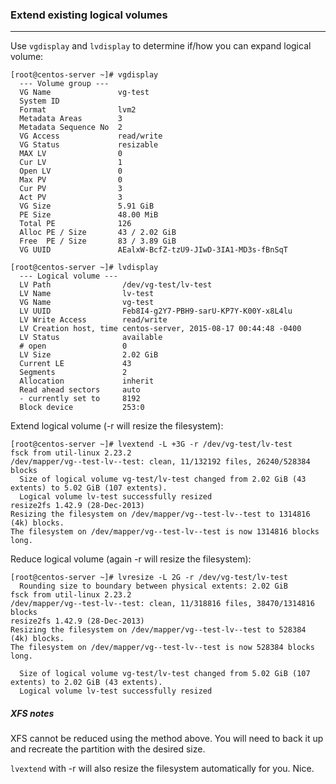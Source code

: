 ### Extend existing logical volumes
---

Use `vgdisplay` and `lvdisplay` to determine if/how you can expand logical volume:

```
[root@centos-server ~]# vgdisplay
  --- Volume group ---
  VG Name               vg-test
  System ID
  Format                lvm2
  Metadata Areas        3
  Metadata Sequence No  2
  VG Access             read/write
  VG Status             resizable
  MAX LV                0
  Cur LV                1
  Open LV               0
  Max PV                0
  Cur PV                3
  Act PV                3
  VG Size               5.91 GiB
  PE Size               48.00 MiB
  Total PE              126
  Alloc PE / Size       43 / 2.02 GiB
  Free  PE / Size       83 / 3.89 GiB
  VG UUID               AEalxW-BcfZ-tzU9-JIwD-3IA1-MD3s-fBnSqT

[root@centos-server ~]# lvdisplay
  --- Logical volume ---
  LV Path                /dev/vg-test/lv-test
  LV Name                lv-test
  VG Name                vg-test
  LV UUID                Feb8I4-g2Y7-PBH9-sarU-KP7Y-K00Y-x8L4lu
  LV Write Access        read/write
  LV Creation host, time centos-server, 2015-08-17 00:44:48 -0400
  LV Status              available
  # open                 0
  LV Size                2.02 GiB
  Current LE             43
  Segments               2
  Allocation             inherit
  Read ahead sectors     auto
  - currently set to     8192
  Block device           253:0
```

Extend logical volume (-r will resize the filesystem):
```
[root@centos-server ~]# lvextend -L +3G -r /dev/vg-test/lv-test
fsck from util-linux 2.23.2
/dev/mapper/vg--test-lv--test: clean, 11/132192 files, 26240/528384 blocks
  Size of logical volume vg-test/lv-test changed from 2.02 GiB (43 extents) to 5.02 GiB (107 extents).
  Logical volume lv-test successfully resized
resize2fs 1.42.9 (28-Dec-2013)
Resizing the filesystem on /dev/mapper/vg--test-lv--test to 1314816 (4k) blocks.
The filesystem on /dev/mapper/vg--test-lv--test is now 1314816 blocks long.
```

Reduce logical volume (again -r will resize the filesystem):
```
[root@centos-server ~]# lvresize -L 2G -r /dev/vg-test/lv-test
  Rounding size to boundary between physical extents: 2.02 GiB
fsck from util-linux 2.23.2
/dev/mapper/vg--test-lv--test: clean, 11/318816 files, 38470/1314816 blocks
resize2fs 1.42.9 (28-Dec-2013)
Resizing the filesystem on /dev/mapper/vg--test-lv--test to 528384 (4k) blocks.
The filesystem on /dev/mapper/vg--test-lv--test is now 528384 blocks long.

  Size of logical volume vg-test/lv-test changed from 5.02 GiB (107 extents) to 2.02 GiB (43 extents).
  Logical volume lv-test successfully resized
```

##### XFS notes

XFS cannot be reduced using the method above. You will need to back it up and recreate the partition with the desired size.

`lvextend` with -r will also resize the filesystem automatically for you. Nice.